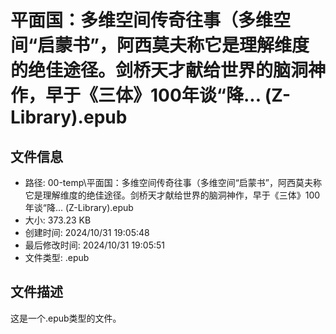 ﻿# 平面国：多维空间传奇往事（多维空间“启蒙书”，阿西莫夫称它是理解维度的绝佳途径。剑桥天才献给世界的脑洞神作，早于《三体》100年谈“降... (Z-Library).epub

## 文件信息
- 路径: 00-temp\平面国：多维空间传奇往事（多维空间“启蒙书”，阿西莫夫称它是理解维度的绝佳途径。剑桥天才献给世界的脑洞神作，早于《三体》100年谈“降... (Z-Library).epub
- 大小: 373.23 KB
- 创建时间: 2024/10/31 19:05:48
- 最后修改时间: 2024/10/31 19:05:51
- 文件类型: .epub

## 文件描述
这是一个.epub类型的文件。

